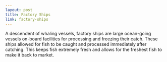 ```yaml
---
layout: post
title: Factory Ships
link: factory-ships
---
```


A descendent of whaling vessels, factory ships are large ocean-going vessels on-board facilities for processing and freezing their catch. These ships allowed for fish to be caught and processed immediately after catching. This keeps fish extremely fresh and allows for the freshest fish to make it back to market.
